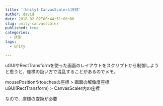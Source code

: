 ```yaml
---
title: '[Unity] CanvasScalerと座標'
author: david
date: 2018-02-02T00:44:51+00:00
slug: unity-canvasscaler
published: true
categories:
  - 技術
tags:
  - unity

---
```

uGUIやRectTransformを使った画面のレイアウトをスクリプトから制御しようと思うと、座標の扱い方で混乱することがあるのでメモ。

mousePositionやtouchesの座標 > 画面の解像度座標  
uGUI(RectTransform) > CanvasScaler内の座標

なので、座標の変換が必要